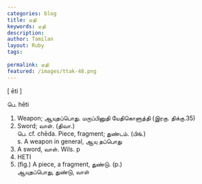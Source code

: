 ```yaml
---
categories: blog
title: ஏதி
keywords: ஏதி
description: 
author: Tamilan
layout: Ruby
tags: 
 
permalink: ஏதி
featured: /images/ttak-48.png
---
```

  
[ ēti ]  
  
பெ. hēti  
1. Weapon; ஆயுதப்பொது. மருப்பினுதி யேதிகொளுத்தி (இரகு. திக்கு.35)  
2. Sword; வாள். (திவா.)  
பெ. cf. chēda. Piece, fragment; துண்டம். (பிங்.)  
s. A weapon in general, ஆயு தப்பொது  
2. A sword, வாள். Wils. p  
979. HETI  
3. (fig.) A piece, a fragment, துண்டு. (p.)  
ஆயுதப்பொது, துண்டு, வாள்